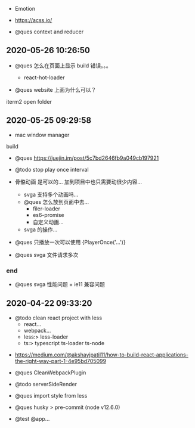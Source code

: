 - Emotion
- https://acss.io/

- @ques context and reducer

## 2020-05-26 10:26:50

- @ques 怎么在页面上显示 build 错误。。。

  - react-hot-loader

- @ques website 上面为什么可以？

iterm2 open folder

## 2020-05-25 09:29:58

- mac window manager

build

- @ques https://juejin.im/post/5c7bd2646fb9a049cb197921
- @todo stop play once interval

- 骨骼动画 是可以的... 加到项目中也只需要动很少内容...

  - svga 支持多个动画吗...
  - @ques 怎么放到页面中去...
    - filer-loader
    - es6-promise
    - 自定义动画...
  - svga 的操作...

- @ques 只播放一次可以使用 {PlayerOnce('...')}

- @ques svga 文件请求多次

### end

- @ques svga 性能问题 + ie11 兼容问题

## 2020-04-22 09:33:20

- @todo clean react project with less
  - react...
  - webpack...
  - less:> less-loader
  - ts:> typescript ts-loader ts-node

* https://medium.com/@akshayjpatil11/how-to-build-react-applications-the-right-way-part-1-4e95bd705099

- @ques CleanWebpackPlugin

- @todo serverSideRender

* @ques import style from less

* @ques husky > pre-commit (node v12.6.0)

- @test @app...
